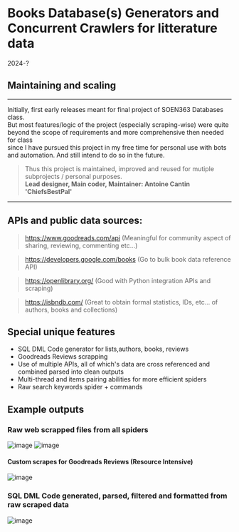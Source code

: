 # Books Database(s) Generators and Concurrent Crawlers for litterature data
2024-?
## Maintaining and scaling
____
Initially, first early releases meant for final project of SOEN363 Databases class. \
But most features/logic of the project (especially scraping-wise) were quite beyond the scope of requirements and more comprehensive then needed for class \
since I have pursued this project in my free time for personal use with bots and automation. And still intend to do so in the future.

> Thus this project is maintained, improved and reused for mutiple subprojects / personal purposes. \
**Lead designer, Main coder, Maintainer: Antoine Cantin 'ChiefsBestPal'**
____

## APIs and public data sources:

> https://www.goodreads.com/api (Meaningful for community aspect of sharing, reviewing, commenting etc...)

> https://developers.google.com/books (Go to bulk book data reference API)

> https://openlibrary.org/ (Good with Python integration APIs and scraping)

> https://isbndb.com/ (Great to obtain formal statistics, IDs, etc... of authors, books and collections)

## Special unique features

- SQL DML Code generator for lists,authors, books, reviews
- Goodreads Reviews scrapping
- Use of multiple APIs, all of which's data are cross referenced and combined parsed into clean outputs
- Multi-thread and items pairing abilities for more efficient spiders
- Raw search keywords spider + commands

## Example outputs
### Raw web scrapped files from all spiders
![image](https://github.com/user-attachments/assets/f6675bf6-4c7d-4678-a7d8-7ae874c869f6)
![image](https://github.com/user-attachments/assets/0bb76fb8-385e-4b33-a347-af9ad32e41e9)
#### Custom scrapes for Goodreads Reviews (Resource Intensive)
![image](https://github.com/user-attachments/assets/3ff5452c-cdfc-4b6a-be80-9fb3c64624c3)
### SQL DML Code generated, parsed, filtered and formatted from raw scraped data
![image](https://github.com/user-attachments/assets/a9b2b78f-393a-41a6-80b5-95207eb86cea)
